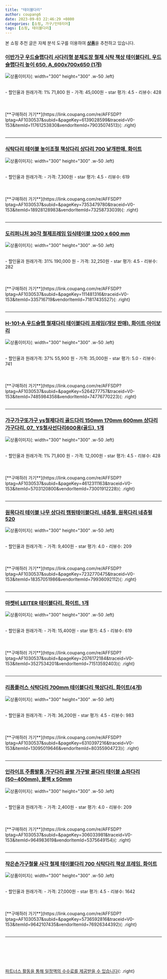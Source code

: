 ```yaml
---
title: "테이블다리"
author: coupang6
date: 2023-09-03 22:46:29 +0800
categories: [쇼핑, 가구/인테리어]
tags: [쇼핑, 테이블다리]
---
```


본 쇼핑 추천 글은 자체 분석 도구를 이용하여 [**상품**](https://link.coupang.com/a/bao1ui)을 추천하고 있습니다.

### [이반가구 우드슬랩다리 사다리형 분체도장 철제 식탁 책상 테이블다리, 우드슬랩다리 높이 650, A_600x700x650 (1개)](https://link.coupang.com/re/AFFSDP?lptag=AF1030537&subid=&pageKey=6139028599&traceid=V0-153&itemId=11761253830&vendorItemId=79035074513)

![상품이미지](https://thumbnail10.coupangcdn.com/thumbnails/remote/230x230ex/image/vendor_inventory/6532/f4c15fb9ceb54310f59d6f42bf2cbeaf2848ee3be9e5504966e028059797.jpg){: width="300" height="300" .w-50 .left}


<br>
- 할인율과 원래가격: 1%  71,800   원
- 가격: 45,000원
- star 평가: 4.5
- 리뷰수: 428
<br>
<br>
<br>
<br>
[**구매하러 가기**](https://link.coupang.com/re/AFFSDP?lptag=AF1030537&subid=&pageKey=6139028599&traceid=V0-153&itemId=11761253830&vendorItemId=79035074513){: .right}
<br>
<br>

---

### [식탁다리 테이블 높이조절 책상다리 상다리 700 낱개판매, 화이트](https://link.coupang.com/re/AFFSDP?lptag=AF1030537&subid=&pageKey=7353479780&traceid=V0-153&itemId=18928128983&vendorItemId=73258733039)

![상품이미지](https://thumbnail9.coupangcdn.com/thumbnails/remote/230x230ex/image/vendor_inventory/4d14/2ab812eafbb3c4cd00c6a56c0da6410b580dc8531b8098b6409cb4677d19.jpg){: width="300" height="300" .w-50 .left}


<br>
- 할인율과 원래가격: 
- 가격: 7,300원
- star 평가: 4.5
- 리뷰수: 619
<br>
<br>
<br>
<br>
[**구매하러 가기**](https://link.coupang.com/re/AFFSDP?lptag=AF1030537&subid=&pageKey=7353479780&traceid=V0-153&itemId=18928128983&vendorItemId=73258733039){: .right}
<br>
<br>

---

### [도리퍼니처 30각 철제프레임 입식테이블 1200 x 600 mm](https://link.coupang.com/re/AFFSDP?lptag=AF1030537&subid=&pageKey=111481316&traceid=V0-153&itemId=335716719&vendorItemId=71817435527)

![상품이미지](https://thumbnail9.coupangcdn.com/thumbnails/remote/230x230ex/image/retail/images/2020/10/15/10/5/4ab72b7e-bf28-4839-a6be-85048ea3c895.jpg){: width="300" height="300" .w-50 .left}


<br>
- 할인율과 원래가격: 31%  190,000   원
- 가격: 32,250원
- star 평가: 4.5
- 리뷰수: 282
<br>
<br>
<br>
<br>
[**구매하러 가기**](https://link.coupang.com/re/AFFSDP?lptag=AF1030537&subid=&pageKey=111481316&traceid=V0-153&itemId=335716719&vendorItemId=71817435527){: .right}
<br>
<br>

---

### [H-101-A 우드슬랩 철재다리 테이블다리 프레임(개당 판매), 화이트 아이보리](https://link.coupang.com/re/AFFSDP?lptag=AF1030537&subid=&pageKey=5264277757&traceid=V0-153&itemId=7485984358&vendorItemId=74776770223)

![상품이미지](https://thumbnail9.coupangcdn.com/thumbnails/remote/230x230ex/image/vendor_inventory/51f8/a4a4f333e46938b69894610a25c02508c527f9f18ae7080954700cf0463e.jpg){: width="300" height="300" .w-50 .left}


<br>
- 할인율과 원래가격: 37%  55,900   원
- 가격: 35,000원
- star 평가: 5.0
- 리뷰수: 741
<br>
<br>
<br>
<br>
[**구매하러 가기**](https://link.coupang.com/re/AFFSDP?lptag=AF1030537&subid=&pageKey=5264277757&traceid=V0-153&itemId=7485984358&vendorItemId=74776770223){: .right}
<br>
<br>

---

### [가구가구또가구 ys철제다리 골드다리 150mm 170mm 600mm 상다리 가구다리, 07_ YS철사선다리600용(골드), 1개](https://link.coupang.com/re/AFFSDP?lptag=AF1030537&subid=&pageKey=4612311163&traceid=V0-153&itemId=5703120800&vendorItemId=73001912228)

![상품이미지](https://thumbnail8.coupangcdn.com/thumbnails/remote/230x230ex/image/vendor_inventory/c9ee/5e9d03df44538a2d9e1b5ebf3572aeb7ff1cbf1f088f5c730a16e9ef1269.jpg){: width="300" height="300" .w-50 .left}


<br>
- 할인율과 원래가격: 1%  71,800   원
- 가격: 12,000원
- star 평가: 4.5
- 리뷰수: 428
<br>
<br>
<br>
<br>
[**구매하러 가기**](https://link.coupang.com/re/AFFSDP?lptag=AF1030537&subid=&pageKey=4612311163&traceid=V0-153&itemId=5703120800&vendorItemId=73001912228){: .right}
<br>
<br>

---

### [원목다리 테이블 나무 상다리 캠핑테이블다리, 네츄럴, 원목다리 네츄럴 520](https://link.coupang.com/re/AFFSDP?lptag=AF1030537&subid=&pageKey=7232770475&traceid=V0-153&itemId=18357051986&vendorItemId=79936092112)

![상품이미지](https://thumbnail8.coupangcdn.com/thumbnails/remote/230x230ex/image/vendor_inventory/72e0/fec3e4077dfce403be079f5ae96c1c1f6393765c2b43612a899f003073d1.jpg){: width="300" height="300" .w-50 .left}


<br>
- 할인율과 원래가격: 
- 가격: 9,400원
- star 평가: 4.0
- 리뷰수: 209
<br>
<br>
<br>
<br>
[**구매하러 가기**](https://link.coupang.com/re/AFFSDP?lptag=AF1030537&subid=&pageKey=7232770475&traceid=V0-153&itemId=18357051986&vendorItemId=79936092112){: .right}
<br>
<br>

---

### [마켓비 LEITER 테이블다리, 화이트, 1개](https://link.coupang.com/re/AFFSDP?lptag=AF1030537&subid=&pageKey=2076172184&traceid=V0-153&itemId=3527534201&vendorItemId=71513592403)

![상품이미지](https://thumbnail9.coupangcdn.com/thumbnails/remote/230x230ex/image/retail/images/2020/09/07/17/3/599b2e01-b61b-4c12-ad10-cc4c3fbf0e17.jpg){: width="300" height="300" .w-50 .left}


<br>
- 할인율과 원래가격: 
- 가격: 15,400원
- star 평가: 4.5
- 리뷰수: 619
<br>
<br>
<br>
<br>
[**구매하러 가기**](https://link.coupang.com/re/AFFSDP?lptag=AF1030537&subid=&pageKey=2076172184&traceid=V0-153&itemId=3527534201&vendorItemId=71513592403){: .right}
<br>
<br>

---

### [리폼플러스 식탁다리 700mm 테이블다리 책상다리, 화이트(4개)](https://link.coupang.com/re/AFFSDP?lptag=AF1030537&subid=&pageKey=6310397216&traceid=V0-153&itemId=13095019646&vendorItemId=80355904723)

![상품이미지](https://thumbnail6.coupangcdn.com/thumbnails/remote/230x230ex/image/vendor_inventory/50c3/04db8907b119d8954ee4175abeec27d3cba49d38aef839d23fe37b98467a.jpg){: width="300" height="300" .w-50 .left}


<br>
- 할인율과 원래가격: 
- 가격: 36,200원
- star 평가: 4.5
- 리뷰수: 983
<br>
<br>
<br>
<br>
[**구매하러 가기**](https://link.coupang.com/re/AFFSDP?lptag=AF1030537&subid=&pageKey=6310397216&traceid=V0-153&itemId=13095019646&vendorItemId=80355904723){: .right}
<br>
<br>

---

### [인라이프 주름발통 가구다리 골발 가구발 골다리 테이블 쇼파다리 (50~400mm), 블랙 x 50mm](https://link.coupang.com/re/AFFSDP?lptag=AF1030537&subid=&pageKey=306033981&traceid=V0-153&itemId=964983619&vendorItemId=5375649154)

![상품이미지](https://thumbnail7.coupangcdn.com/thumbnails/remote/230x230ex/image/vendor_inventory/84c7/3f2ff84e44826bd6cc74c22be03e3e6021d45cd6a57c562b09a007e7d343.jpg){: width="300" height="300" .w-50 .left}


<br>
- 할인율과 원래가격: 
- 가격: 2,400원
- star 평가: 4.0
- 리뷰수: 209
<br>
<br>
<br>
<br>
[**구매하러 가기**](https://link.coupang.com/re/AFFSDP?lptag=AF1030537&subid=&pageKey=306033981&traceid=V0-153&itemId=964983619&vendorItemId=5375649154){: .right}
<br>
<br>

---

### [작은손가구철물 사각 철제 테이블다리 700 식탁다리 책상 프레임, 화이트](https://link.coupang.com/re/AFFSDP?lptag=AF1030537&subid=&pageKey=5736592816&traceid=V0-153&itemId=9642107435&vendorItemId=76926344392)

![상품이미지](https://thumbnail7.coupangcdn.com/thumbnails/remote/230x230ex/image/vendor_inventory/38ad/0d75c5311cd18ae5f850c98a8f188b0a11aef99cedd526d97a1c4936a4b9.jpg){: width="300" height="300" .w-50 .left}


<br>
- 할인율과 원래가격: 
- 가격: 27,000원
- star 평가: 4.5
- 리뷰수: 1642
<br>
<br>
<br>
<br>
[**구매하러 가기**](https://link.coupang.com/re/AFFSDP?lptag=AF1030537&subid=&pageKey=5736592816&traceid=V0-153&itemId=9642107435&vendorItemId=76926344392){: .right}
<br>
<br>

---
<br><br><br><br><br> [파트너스 활동을 통해 일정액의 수수료를 제공받을 수 있습니다](https://link.coupang.com/a/bao1ui){: .right}